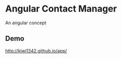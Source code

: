 Angular Contact Manager
========================

An angular concept

## Demo
http://kiwi1342.github.io/app/
